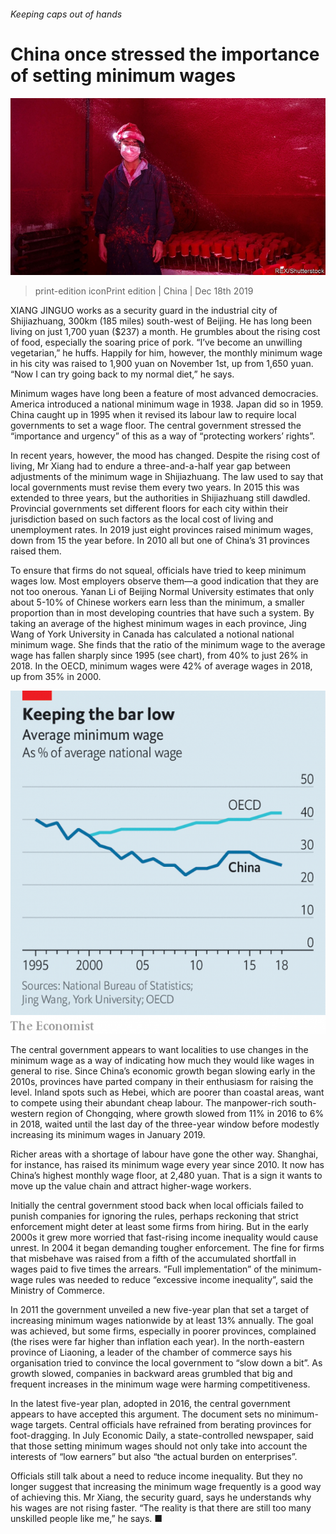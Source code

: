 ###### Keeping caps out of hands

# China once stressed the importance of setting minimum wages 

![image](images/20191221_CNP002_0.jpg) 

> print-edition iconPrint edition | China | Dec 18th 2019 

XIANG JINGUO works as a security guard in the industrial city of Shijiazhuang, 300km (185 miles) south-west of Beijing. He has long been living on just 1,700 yuan ($237) a month. He grumbles about the rising cost of food, especially the soaring price of pork. “I’ve become an unwilling vegetarian,” he huffs. Happily for him, however, the monthly minimum wage in his city was raised to 1,900 yuan on November 1st, up from 1,650 yuan. “Now I can try going back to my normal diet,” he says. 

Minimum wages have long been a feature of most advanced democracies. America introduced a national minimum wage in 1938. Japan did so in 1959. China caught up in 1995 when it revised its labour law to require local governments to set a wage floor. The central government stressed the “importance and urgency” of this as a way of “protecting workers’ rights”. 

In recent years, however, the mood has changed. Despite the rising cost of living, Mr Xiang had to endure a three-and-a-half year gap between adjustments of the minimum wage in Shijiazhuang. The law used to say that local governments must revise them every two years. In 2015 this was extended to three years, but the authorities in Shijiazhuang still dawdled. Provincial governments set different floors for each city within their jurisdiction based on such factors as the local cost of living and unemployment rates. In 2019 just eight provinces raised minimum wages, down from 15 the year before. In 2010 all but one of China’s 31 provinces raised them. 

To ensure that firms do not squeal, officials have tried to keep minimum wages low. Most employers observe them—a good indication that they are not too onerous. Yanan Li of Beijing Normal University estimates that only about 5-10% of Chinese workers earn less than the minimum, a smaller proportion than in most developing countries that have such a system. By taking an average of the highest minimum wages in each province, Jing Wang of York University in Canada has calculated a notional national minimum wage. She finds that the ratio of the minimum wage to the average wage has fallen sharply since 1995 (see chart), from 40% to just 26% in 2018. In the OECD, minimum wages were 42% of average wages in 2018, up from 35% in 2000. 

![image](images/20191221_CNC791.png) 

The central government appears to want localities to use changes in the minimum wage as a way of indicating how much they would like wages in general to rise. Since China’s economic growth began slowing early in the 2010s, provinces have parted company in their enthusiasm for raising the level. Inland spots such as Hebei, which are poorer than coastal areas, want to compete using their abundant cheap labour. The manpower-rich south-western region of Chongqing, where growth slowed from 11% in 2016 to 6% in 2018, waited until the last day of the three-year window before modestly increasing its minimum wages in January 2019. 

Richer areas with a shortage of labour have gone the other way. Shanghai, for instance, has raised its minimum wage every year since 2010. It now has China’s highest monthly wage floor, at 2,480 yuan. That is a sign it wants to move up the value chain and attract higher-wage workers. 

Initially the central government stood back when local officials failed to punish companies for ignoring the rules, perhaps reckoning that strict enforcement might deter at least some firms from hiring. But in the early 2000s it grew more worried that fast-rising income inequality would cause unrest. In 2004 it began demanding tougher enforcement. The fine for firms that misbehave was raised from a fifth of the accumulated shortfall in wages paid to five times the arrears. “Full implementation” of the minimum-wage rules was needed to reduce “excessive income inequality”, said the Ministry of Commerce. 

In 2011 the government unveiled a new five-year plan that set a target of increasing minimum wages nationwide by at least 13% annually. The goal was achieved, but some firms, especially in poorer provinces, complained (the rises were far higher than inflation each year). In the north-eastern province of Liaoning, a leader of the chamber of commerce says his organisation tried to convince the local government to “slow down a bit”. As growth slowed, companies in backward areas grumbled that big and frequent increases in the minimum wage were harming competitiveness. 

In the latest five-year plan, adopted in 2016, the central government appears to have accepted this argument. The document sets no minimum-wage targets. Central officials have refrained from berating provinces for foot-dragging. In July Economic Daily, a state-controlled newspaper, said that those setting minimum wages should not only take into account the interests of “low earners” but also “the actual burden on enterprises”. 

Officials still talk about a need to reduce income inequality. But they no longer suggest that increasing the minimum wage frequently is a good way of achieving this. Mr Xiang, the security guard, says he understands why his wages are not rising faster. “The reality is that there are still too many unskilled people like me,” he says. ■ 

